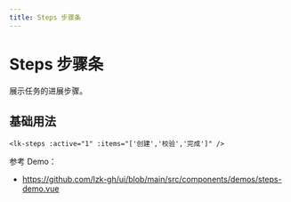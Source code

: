 ```yaml
---
title: Steps 步骤条
---
```


# Steps 步骤条

展示任务的进展步骤。

## 基础用法

```vue
<lk-steps :active="1" :items="['创建','校验','完成']" />
```

参考 Demo：
- https://github.com/lzk-gh/ui/blob/main/src/components/demos/steps-demo.vue
